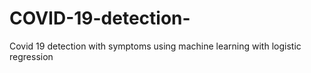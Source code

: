 # COVID-19-detection-
Covid 19 detection with symptoms using machine learning with logistic regression
